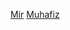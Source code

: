 [Mir](https://www.canva.com/design/DAGQ8JK_8zI/ihcYxCVeJUbNzBU4btxrXg/edit?utm_content=DAGQ8JK_8zI&utm_campaign=designshare&utm_medium=link2&utm_source=sharebutton)
[Muhafiz](https://www.canva.com/design/DAGRL7o5GS0/p36mIA7pofuyGoTm3Kp_PQ/edit)

